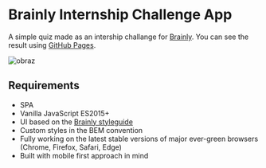 # Brainly Internship Challenge App

A simple quiz made as an intership challange for [Brainly](https://brainly.co/). You can see the result using [GitHub Pages](https://marcinrestel.github.io/Simple-quiz-for-Brainly/quiz.html). 

![obraz](https://cloud.githubusercontent.com/assets/25925647/25641649/8e6a7782-2f95-11e7-9c8c-53fc4e9546c7.png)


## Requirements

* SPA
* Vanilla JavaScript ES2015+
* UI based on the [Brainly styleguide](https://styleguide.brainly.com)
* Custom styles in the BEM convention
* Fully working on the latest stable versions of major ever-green browsers (Chrome, Firefox, Safari, Edge)
* Built with mobile first approach in mind
